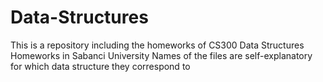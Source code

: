 # Data-Structures

This is a repository including the homeworks of CS300 Data Structures Homeworks in Sabanci University
Names of the files are self-explanatory for which data structure they correspond to
